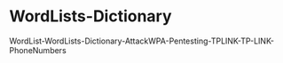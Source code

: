 # WordLists-Dictionary
WordList-WordLists-Dictionary-AttackWPA-Pentesting-TPLINK-TP-LINK-PhoneNumbers
